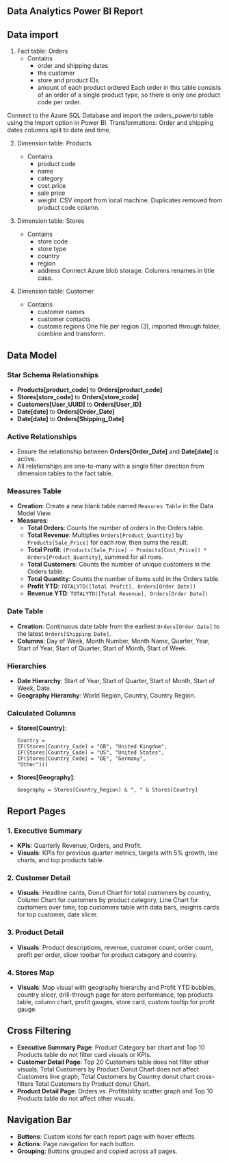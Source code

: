## Data Analytics Power BI Report ##

## Data import ##

1. Fact table: Orders 
    - Contains 
        - order and shipping dates
        - the customer
        - store and product IDs 
        - amount of each product ordered
    Each order in this table consists of an order of a single product type, so there is only one product code per order.

Connect to the Azure SQL Database and import the orders_powerbi table using the Import option in Power BI. 
Transformations: Order and shipping dates columns split to date and time. 

2. Dimension table: Products
    - Contains
        - product code
        - name
        - category
        - cost price
        - sale price
        - weight
.CSV import from local machine. Duplicates removed from product code column. 

3. Dimension table: Stores
    - Contains
        - store code
        - store type
        - country
        - region
        - address
Connect Azure blob storage. Columns renames in title case. 

4. Dimension table: Customer
    - Contains
        - customer names
        - customer contacts
        - custome regions
One file per region (3), imported through folder, combine and transform. 

## Data Model

### Star Schema Relationships
- **Products[product_code]** to **Orders[product_code]**
- **Stores[store_code]** to **Orders[store_code]**
- **Customers[User_UUID]** to **Orders[User_ID]**
- **Date[date]** to **Orders[Order_Date]**
- **Date[date]** to **Orders[Shipping_Date]**

### Active Relationships
- Ensure the relationship between **Orders[Order_Date]** and **Date[date]** is active.
- All relationships are one-to-many with a single filter direction from dimension tables to the fact table.

### Measures Table
- **Creation**: Create a new blank table named `Measures Table` in the Data Model View.
- **Measures**:
  - **Total Orders**: Counts the number of orders in the Orders table.
  - **Total Revenue**: Multiplies `Orders[Product_Quantity]` by `Products[Sale_Price]` for each row, then sums the result.
  - **Total Profit**: `(Products[Sale_Price] - Products[Cost_Price]) * Orders[Product_Quantity]`, summed for all rows.
  - **Total Customers**: Counts the number of unique customers in the Orders table.
  - **Total Quantity**: Counts the number of items sold in the Orders table.
  - **Profit YTD**: `TOTALYTD([Total Profit], Orders[Order Date])`
  - **Revenue YTD**: `TOTALYTD([Total Revenue], Orders[Order Date])`

### Date Table
- **Creation**: Continuous date table from the earliest `Orders[Order Date]` to the latest `Orders[Shipping Date]`.
- **Columns**: Day of Week, Month Number, Month Name, Quarter, Year, Start of Year, Start of Quarter, Start of Month, Start of Week.

### Hierarchies
- **Date Hierarchy**: Start of Year, Start of Quarter, Start of Month, Start of Week, Date.
- **Geography Hierarchy**: World Region, Country, Country Region.

### Calculated Columns
- **Stores[Country]**: 
  ```DAX
  Country = 
  IF(Stores[Country_Code] = "GB", "United Kingdom",
  IF(Stores[Country_Code] = "US", "United States",
  IF(Stores[Country_Code] = "DE", "Germany",
  "Other")))
  ```
- **Stores[Geography]**: 
  ```DAX
  Geography = Stores[Country_Region] & ", " & Stores[Country]
  ```

## Report Pages

### 1. Executive Summary
- **KPIs**: Quarterly Revenue, Orders, and Profit.
- **Visuals**: KPIs for previous quarter metrics, targets with 5% growth, line charts, and top products table.

### 2. Customer Detail
- **Visuals**: Headline cards, Donut Chart for total customers by country, Column Chart for customers by product category, Line Chart for customers over time, top customers table with data bars, insights cards for top customer, date slicer.

### 3. Product Detail
- **Visuals**: Product descriptions, revenue, customer count, order count, profit per order, slicer toolbar for product category and country.

### 4. Stores Map
- **Visuals**: Map visual with geography hierarchy and Profit YTD bubbles, country slicer, drill-through page for store performance, top products table, column chart, profit gauges, store card, custom tooltip for profit gauge.

## Cross Filtering
- **Executive Summary Page**: Product Category bar chart and Top 10 Products table do not filter card visuals or KPIs.
- **Customer Detail Page**: Top 20 Customers table does not filter other visuals; Total Customers by Product Donut Chart does not affect Customers line graph; Total Customers by Country donut chart cross-filters Total Customers by Product donut Chart.
- **Product Detail Page**: Orders vs. Profitability scatter graph and Top 10 Products table do not affect other visuals.

## Navigation Bar
- **Buttons**: Custom icons for each report page with hover effects.
- **Actions**: Page navigation for each button.
- **Grouping**: Buttons grouped and copied across all pages.


